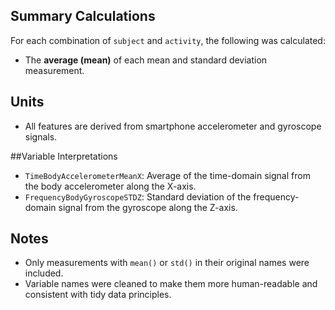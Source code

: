 ## Summary Calculations

For each combination of `subject` and `activity`, the following was calculated:
- The **average (mean)** of each mean and standard deviation measurement.

## Units

- All features are derived from smartphone accelerometer and gyroscope signals.

##Variable Interpretations

- `TimeBodyAccelerometerMeanX`: Average of the time-domain signal from the body accelerometer along the X-axis.
- `FrequencyBodyGyroscopeSTDZ`: Standard deviation of the frequency-domain signal from the gyroscope along the Z-axis.

## Notes

- Only measurements with `mean()` or `std()` in their original names were included.
- Variable names were cleaned to make them more human-readable and consistent with tidy data principles.
